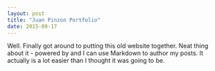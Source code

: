 ```yaml
---
layout: post
title: "Juan Pinzon Portfolio"
date: 2015-09-17
---
```


Well. Finally got around to putting this old website together. Neat thing about it - powered by and I can use Markdown to author my posts. It actually is a lot easier than I thought it was going to be.
